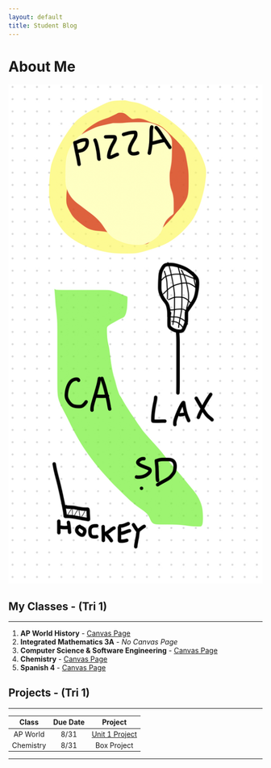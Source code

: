 ```yaml
---
layout: default
title: Student Blog
---
```


# About Me

<img src="./images/AboutMePicture.jpg" class="h-42 w-32 border-solid border-2" />

## My Classes - (Tri 1)

---

1. **AP World History** - 	[Canvas Page](https://poway.instructure.com/courses/141172)
2. **Integrated Mathematics 3A** - *No Canvas Page*
3. **Computer Science & Software Engineering** - [Canvas Page](https://poway.instructure.com/courses/141826)
4. **Chemistry** - [Canvas Page](https://poway.instructure.com/courses/141505)
5. **Spanish 4** - [Canvas Page](https://poway.instructure.com/courses/145058)


## Projects - (Tri 1)

---

 | Class | Due Date | Project |
 | :---: | :-------:| :-----: |
 | AP World | 8/31 | [Unit 1 Project](https://drive.google.com/drive/folders/1vY0WTiucEsgUEHP2fnCOJ8ZEJ7ONh-ON) |
 | Chemistry | 8/31 | Box Project |

---